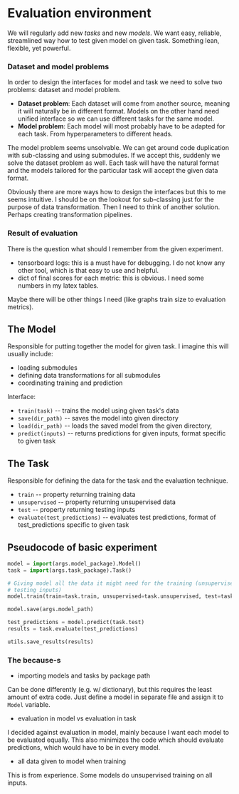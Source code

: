 # Evaluation environment

We will regularly add new *tasks* and new *models*. We want easy, reliable,
streamlined way how to test given model on given task. Something lean, flexible,
yet powerful.

### Dataset and model problems

In order to design the interfaces for model and task we need to solve two
problems: dataset and model problem.

- **Dataset problem**: Each dataset will come from another source, meaning it
  will naturally be in different format. Models on the other hand need unified
  interface so we can use different tasks for the same model.
- **Model problem**: Each model will most probably have to be adapted for each
  task. From hyperparameters to different heads.

The model problem seems unsolvable. We can get around code duplication with
sub-classing and using submodules. If we accept this, suddenly we solve the
dataset problem as well. Each task will have the natural format and the models
tailored for the particular task will accept the given data format.

Obviously there are more ways how to design the interfaces but this to me seems
intuitive. I should be on the lookout for sub-classing just for the purpose of
data transformation. Then I need to think of another solution. Perhaps creating
transformation pipelines.

### Result of evaluation

There is the question what should I remember from the given experiment.

- tensorboard logs: this is a must have for debugging. I do not know any other
  tool, which is that easy to use and helpful.
- dict of final scores for each metric: this is obvious. I need some numbers in
  my latex tables.

Maybe there will be other things I need (like graphs train size to evaluation
metrics).

## The Model

Responsible for putting together the model for given task. I imagine this will
usually include:

- loading submodules
- defining data transformations for all submodules
- coordinating training and prediction

Interface:

- `train(task)` -- trains the model using given task's data
- `save(dir_path)` -- saves the model into given directory
- `load(dir_path)` -- loads the saved model from the given directory,
- `predict(inputs)` -- returns predictions for given inputs, format specific to
  given task

## The Task

Responsible for defining the data for the task and the evaluation technique.

- `train` -- property returning training data
- `unsupervised` -- property returning unsupervised data
- `test` -- property returning testing inputs
- `evaluate(test_predictions)` -- evaluates test predictions, format of
  test_predictions specific to given task


## Pseudocode of basic experiment

```python
model = import(args.model_package).Model()
task = import(args.task_package).Task()

# Giving model all the data it might need for the training (unsupervised, even
# testing inputs)
model.train(train=task.train, unsupervised=task.unsupervised, test=task.test)

model.save(args.model_path)

test_predictions = model.predict(task.test)
results = task.evaluate(test_predictions)

utils.save_results(results)
```

### The because-s

- importing models and tasks by package path

Can be done differently (e.g. w/ dictionary), but this requires the least amount
of extra code. Just define a model in separate file and assign it to `Model`
variable.

- evaluation in model vs evaluation in task

I decided against evaluation in model, mainly because I want each model to be
evaluated equally. This also minimizes the code which should evaluate
predictions, which would have to be in every model.

- all data given to model when training

This is from experience. Some models do unsupervised training on all inputs.

